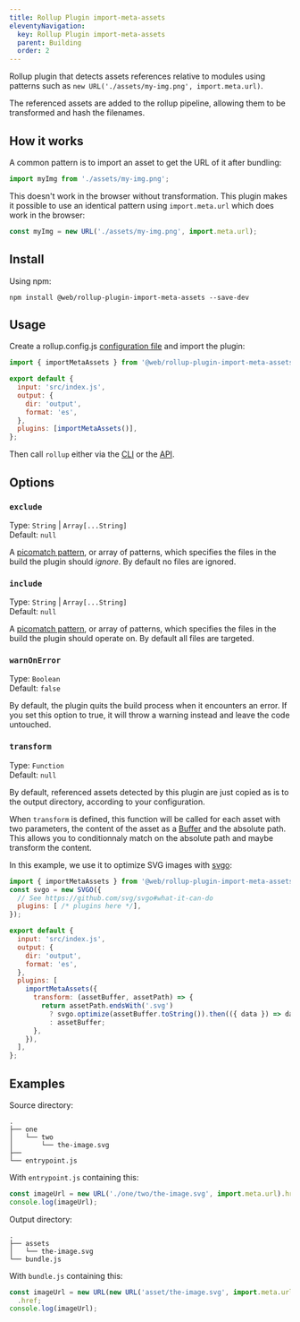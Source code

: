 ```yaml
---
title: Rollup Plugin import-meta-assets
eleventyNavigation:
  key: Rollup Plugin import-meta-assets
  parent: Building
  order: 2
---
```


Rollup plugin that detects assets references relative to modules using patterns such as `new URL('./assets/my-img.png', import.meta.url)`.

The referenced assets are added to the rollup pipeline, allowing them to be transformed and hash the filenames.

## How it works

A common pattern is to import an asset to get the URL of it after bundling:

```js
import myImg from './assets/my-img.png';
```

This doesn't work in the browser without transformation. This plugin makes it possible to use an identical pattern using `import.meta.url` which does work in the browser:

```js
const myImg = new URL('./assets/my-img.png', import.meta.url);
```

## Install

Using npm:

```
npm install @web/rollup-plugin-import-meta-assets --save-dev
```

## Usage

Create a rollup.config.js [configuration file](https://www.rollupjs.org/guide/en/#configuration-files) and import the plugin:

```js
import { importMetaAssets } from '@web/rollup-plugin-import-meta-assets';

export default {
  input: 'src/index.js',
  output: {
    dir: 'output',
    format: 'es',
  },
  plugins: [importMetaAssets()],
};
```

Then call `rollup` either via the [CLI](https://www.rollupjs.org/guide/en/#command-line-reference) or the [API](https://www.rollupjs.org/guide/en/#javascript-api).

## Options

### `exclude`

Type: `String` | `Array[...String]`<br>
Default: `null`

A [picomatch pattern](https://github.com/micromatch/picomatch#globbing-features), or array of patterns, which specifies the files in the build the plugin should _ignore_.
By default no files are ignored.

### `include`

Type: `String` | `Array[...String]`<br>
Default: `null`

A [picomatch pattern](https://github.com/micromatch/picomatch#globbing-features), or array of patterns, which specifies the files in the build the plugin should operate on.
By default all files are targeted.

### `warnOnError`

Type: `Boolean`<br>
Default: `false`

By default, the plugin quits the build process when it encounters an error. If you set this option to true, it will throw a warning instead and leave the code untouched.

### `transform`

Type: `Function`<br>
Default: `null`

By default, referenced assets detected by this plugin are just copied as is to the output directory, according to your configuration.

When `transform` is defined, this function will be called for each asset with two parameters, the content of the asset as a [Buffer](https://nodejs.org/api/buffer.html) and the absolute path.
This allows you to conditionnaly match on the absolute path and maybe transform the content.

In this example, we use it to optimize SVG images with [svgo](https://github.com/svg/svgo):

```js
import { importMetaAssets } from '@web/rollup-plugin-import-meta-assets';
const svgo = new SVGO({
  // See https://github.com/svg/svgo#what-it-can-do
  plugins: [ /* plugins here */],
});

export default {
  input: 'src/index.js',
  output: {
    dir: 'output',
    format: 'es',
  },
  plugins: [
    importMetaAssets({
      transform: (assetBuffer, assetPath) => {
        return assetPath.endsWith('.svg')
          ? svgo.optimize(assetBuffer.toString()).then(({ data }) => data);
          : assetBuffer;
      },
    }),
  ],
};
```

## Examples

Source directory:

```
.
├── one
│   └── two
│       └── the-image.svg
├──
└── entrypoint.js
```

With `entrypoint.js` containing this:

```js
const imageUrl = new URL('./one/two/the-image.svg', import.meta.url).href;
console.log(imageUrl);
```

Output directory:

```
.
├── assets
│   └── the-image.svg
└── bundle.js
```

With `bundle.js` containing this:

```js
const imageUrl = new URL(new URL('asset/the-image.svg', import.meta.url).href, import.meta.url)
  .href;
console.log(imageUrl);
```
